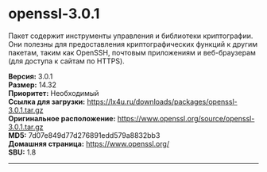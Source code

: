 # openssl-3.0.1

Пакет содержит инструменты управления и библиотеки криптографии. Они полезны для предоставления криптографических функций к другим пакетам, таким как OpenSSH, почтовым приложениям и веб-браузерам (для доступа к сайтам по HTTPS).

**Версия:** 3.0.1
<br />
**Размер:** 14.32
<br />
**Приоритет:** Необходимый
<br />
**Ссылка для загрузки:** https://lx4u.ru/downloads/packages/openssl-3.0.1.tar.gz
<br />
**Оригинальное расположение:** https://www.openssl.org/source/openssl-3.0.1.tar.gz
<br />
**MD5:** 7d07e849d77d276891edd579a8832bb3
<br />
**Домашняя страница:** https://www.openssl.org/
        <br />**SBU:** 1.8

***
            